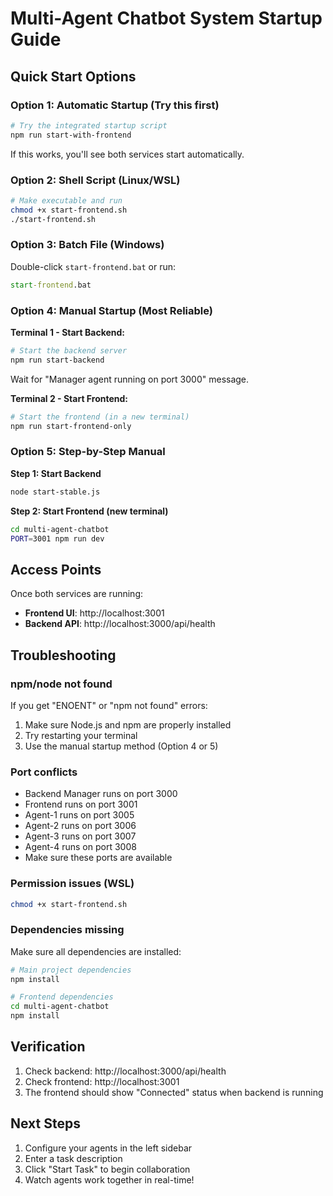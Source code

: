 # Multi-Agent Chatbot System Startup Guide

## Quick Start Options

### Option 1: Automatic Startup (Try this first)

```bash
# Try the integrated startup script
npm run start-with-frontend
```

If this works, you'll see both services start automatically.

### Option 2: Shell Script (Linux/WSL)

```bash
# Make executable and run
chmod +x start-frontend.sh
./start-frontend.sh
```

### Option 3: Batch File (Windows)

Double-click `start-frontend.bat` or run:
```cmd
start-frontend.bat
```

### Option 4: Manual Startup (Most Reliable)

**Terminal 1 - Start Backend:**
```bash
# Start the backend server
npm run start-backend
```
Wait for "Manager agent running on port 3000" message.

**Terminal 2 - Start Frontend:**
```bash
# Start the frontend (in a new terminal)
npm run start-frontend-only
```

### Option 5: Step-by-Step Manual

**Step 1: Start Backend**
```bash
node start-stable.js
```

**Step 2: Start Frontend (new terminal)**
```bash
cd multi-agent-chatbot
PORT=3001 npm run dev
```

## Access Points

Once both services are running:
- **Frontend UI**: http://localhost:3001
- **Backend API**: http://localhost:3000/api/health

## Troubleshooting

### npm/node not found
If you get "ENOENT" or "npm not found" errors:
1. Make sure Node.js and npm are properly installed
2. Try restarting your terminal
3. Use the manual startup method (Option 4 or 5)

### Port conflicts
- Backend Manager runs on port 3000
- Frontend runs on port 3001
- Agent-1 runs on port 3005
- Agent-2 runs on port 3006
- Agent-3 runs on port 3007
- Agent-4 runs on port 3008
- Make sure these ports are available

### Permission issues (WSL)
```bash
chmod +x start-frontend.sh
```

### Dependencies missing
Make sure all dependencies are installed:
```bash
# Main project dependencies
npm install

# Frontend dependencies
cd multi-agent-chatbot
npm install
```

## Verification

1. Check backend: http://localhost:3000/api/health
2. Check frontend: http://localhost:3001
3. The frontend should show "Connected" status when backend is running

## Next Steps

1. Configure your agents in the left sidebar
2. Enter a task description
3. Click "Start Task" to begin collaboration
4. Watch agents work together in real-time!